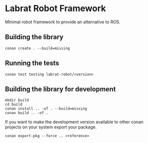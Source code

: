 # Labrat Robot Framework

Minimal robot framework to provide an alternative to ROS.

## Building the library
```
conan create . --build=missing
```

## Running the tests
```
conan test testing labrat-robot/<version>
```

## Building the library for development
```
mkdir build
cd build
conan install .. -of . --build=missing
conan build .. -of .
```

If you want to make the development version available to other conan projects on your system export your package.
```
conan export-pkg --force .. <reference>
```
